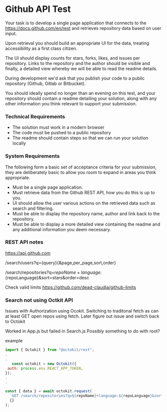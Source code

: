 # Github API Test

Your task is to develop a single page application that connects to the https://docs.github.com/en/rest and retrieves repository data based on user input.

Upon retrieval you should build an appropriate UI for the data, treating accessibility as a first class citizen.

The UI should display counts for stars, forks, likes, and issues per repository. Links to the repository and the author should be visible and finally, a detailed view whereby we will be
able to read the readme details.

During development we'd ask that you publish your code to a public repository (Github,
Gitlab or Bitbucket).

You should ideally spend no longer than an evening on this test, and your repository should contain a readme detailing your solution, along with any other information you think relevant to support your submission.

### Technical Requirements

- The solution must work in a modern browser
- The code must be pushed to a public repository
- The readme should contain steps so that we can run your solution locally

### System Requirements

The following form a basic set of acceptance criteria for your submission, they are deliberately basic to allow you room to expand in areas you think appropriate.

- Must be a single page application.
- Must retrieve data from the Github REST API, how you do this is up to you.
- UI should allow the user various actions on the retrieved data such as search and filtering.
- Must be able to display the repository name, author and link back to the repository.
- Must be able to display a more detailed view containing the readme and any additional information you deem necessary.

### REST API notes

https://api.github.com

/search/users?q={query}{&page,per_page,sort,order}

/search/repositories?q=${repoName}+language:${repoLanguage}&sort=stars&order=desc

Check valid limits
https://github.com/dead-claudia/github-limits

### Search not using Octkit API

Issues with Authorization using Ocokit. Switching to traditonal fetch as can at least GET open repos using fetch.
Later figure out issue and switch back to Octokit

Worked in App.js but failed in Search.js Possibly something to do with root?

example

```js
import { Octokit } from "@octokit/rest";
.
.
   const octokit = new Octokit({
 auth: process.env.REACT_APP_TOKEN,
});
.
.

const { data } = await octokit.request(
  `GET /search/repositories?q=${repoName}+language:${repoLanguage}&sort=stars&order=desc`,
  {}
);
```
